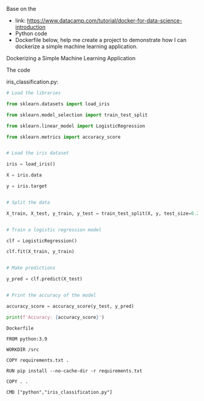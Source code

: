 Base on the 
- link: https://www.datacamp.com/tutorial/docker-for-data-science-introduction
- Python code
- Dockerfile
below, help me create a project to demonstrate how I can dockerize a simple machine learning application.


Dockerizing a Simple Machine Learning Application

The code 

iris_classification.py: 

```python
# Load the libraries

from sklearn.datasets import load_iris

from sklearn.model_selection import train_test_split

from sklearn.linear_model import LogisticRegression

from sklearn.metrics import accuracy_score


# Load the iris dataset

iris = load_iris()

X = iris.data

y = iris.target


# Split the data

X_train, X_test, y_train, y_test = train_test_split(X, y, test_size=0.2)


# Train a logistic regression model

clf = LogisticRegression()

clf.fit(X_train, y_train)


# Make predictions

y_pred = clf.predict(X_test)


# Print the accuracy of the model

accuracy_score = accuracy_score(y_test, y_pred)

print(f'Accuracy: {accuracy_score}')
```

`Dockerfile`

```
FROM python:3.9

WORKDIR /src

COPY requirements.txt .

RUN pip install --no-cache-dir -r requirements.txt

COPY . .

CMD ["python","iris_classification.py"]
```